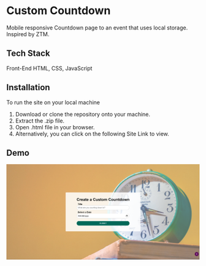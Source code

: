 # Custom Countdown

Mobile responsive Countdown page to an event that uses local storage. Inspired by ZTM.


## Tech Stack

Front-End HTML, CSS, JavaScript

## Installation

To run the site on your local machine

1) Download or clone the repository onto your machine.
2) Extract the .zip file.
3) Open .html file in your browser.
4) Alternatively, you can click on the following Site Link to view.

## Demo

![](/assets/screenshot.png)
